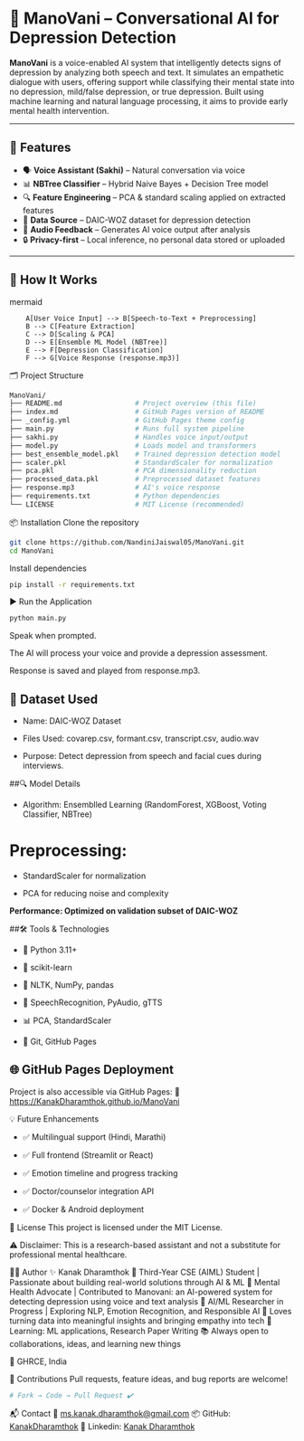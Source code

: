 # 🧠 ManoVani – Conversational AI for Depression Detection

**ManoVani** is a voice-enabled AI system that intelligently detects signs of depression by analyzing both speech and text. It simulates an empathetic dialogue with users, offering support while classifying their mental state into no depression, mild/false depression, or true depression. Built using machine learning and natural language processing, it aims to provide early mental health intervention.

---

## 🌟 Features

- 🗣️ **Voice Assistant (Sakhi)** – Natural conversation via voice
- 📊 **NBTree Classifier** – Hybrid Naive Bayes + Decision Tree model
- 🔍 **Feature Engineering** – PCA & standard scaling applied on extracted features
- 🧾 **Data Source** – DAIC-WOZ dataset for depression detection
- 📁 **Audio Feedback** – Generates AI voice output after analysis
- 🔒 **Privacy-first** – Local inference, no personal data stored or uploaded

---

## 🧠 How It Works

mermaid
```graph TD;
    A[User Voice Input] --> B[Speech-to-Text + Preprocessing]
    B --> C[Feature Extraction]
    C --> D[Scaling & PCA]
    D --> E[Ensemble ML Model (NBTree)]
    E --> F[Depression Classification]
    F --> G[Voice Response (response.mp3)]
```
🗂️ Project Structure
```graphql
ManoVani/
├── README.md                  # Project overview (this file)
├── index.md                   # GitHub Pages version of README
├── _config.yml                # GitHub Pages theme config
├── main.py                    # Runs full system pipeline
├── sakhi.py                   # Handles voice input/output
├── model.py                   # Loads model and transformers
├── best_ensemble_model.pkl    # Trained depression detection model
├── scaler.pkl                 # StandardScaler for normalization
├── pca.pkl                    # PCA dimensionality reduction
├── processed_data.pkl         # Preprocessed dataset features
├── response.mp3               # AI's voice response
├── requirements.txt           # Python dependencies
└── LICENSE                    # MIT License (recommended)
```
📦 Installation
Clone the repository

```bash
git clone https://github.com/NandiniJaiswal05/ManoVani.git
cd ManoVani
```
Install dependencies
```bash
pip install -r requirements.txt
```
▶️ Run the Application
```bash
python main.py
```
Speak when prompted.

The AI will process your voice and provide a depression assessment.

Response is saved and played from response.mp3.

## 🧪 Dataset Used
- Name: DAIC-WOZ Dataset

- Files Used: covarep.csv, formant.csv, transcript.csv, audio.wav

- Purpose: Detect depression from speech and facial cues during interviews.

##🔍 Model Details
- Algorithm: Ensemblled Learning (RandomForest, XGBoost, Voting Classifier, NBTree)

# Preprocessing:

- StandardScaler for normalization

- PCA for reducing noise and complexity

**Performance: Optimized on validation subset of DAIC-WOZ**

##🛠️ Tools & Technologies
- 🐍 Python 3.11+

- 🔬 scikit-learn

- 🧠 NLTK, NumPy, pandas

- 🧏 SpeechRecognition, PyAudio, gTTS

- 📊 PCA, StandardScaler

- 📁 Git, GitHub Pages

## 🌐 GitHub Pages Deployment
Project is also accessible via GitHub Pages:
📍 https://KanakDharamthok.github.io/ManoVani

💡 Future Enhancements
- ✅ Multilingual support (Hindi, Marathi)

- ✅ Full frontend (Streamlit or React)

- ✅ Emotion timeline and progress tracking

- ✅ Doctor/counselor integration API

- ✅ Docker & Android deployment

📜 License
This project is licensed under the MIT License.

⚠️ Disclaimer: This is a research-based assistant and not a substitute for professional mental healthcare.

🙋‍♀️ Author
✨ Kanak Dharamthok
🚀 Third-Year CSE (AIML) Student | Passionate about building real-world solutions through AI & ML
🧠 Mental Health Advocate | Contributed to Manovani: an AI-powered system for detecting depression using voice and text analysis
🔬 AI/ML Researcher in Progress | Exploring NLP, Emotion Recognition, and Responsible AI
💬 Loves turning data into meaningful insights and bringing empathy into tech
🌱 Learning: ML applications, Research Paper Writing
📚 Always open to collaborations, ideas, and learning new things

📍 GHRCE, India

🤝 Contributions
Pull requests, feature ideas, and bug reports are welcome!

```bash
# Fork → Code → Pull Request ✔️
```
📬 Contact
📧 ms.kanak.dharamthok@gmail.com
📦 GitHub: [KanakDharamthok](https://github.com/KanakDharamthok)
🔗 Linkedin: [Kanak Dharamthok](https://www.linkedin.com/in/kanak-dharamthok-8b6b8928b/)
